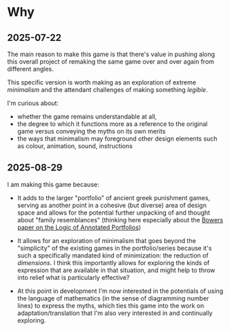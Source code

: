 # Why

## 2025-07-22

The main reason to make this game is that there's value in pushing along this overall project of remaking the same game over and over again from different angles.

This specific version is worth making as an exploration of extreme *minimalism* and the attendant challenges of making something *legible*.

I'm curious about: 

- whether the game remains understandable at all, 
- the degree to which it functions more as a reference to the original game versus conveying the myths on its own merits
- the ways that minimalism may foreground other design elements such as colour, animation, sound, instructions

## 2025-08-29

I am making this game because:

- It adds to the larger "portfolio" of ancient greek punishment games, serving as another point in a cohesive (but diverse) area of design space and allows for the potential further unpacking of and thought about "family resemblances" (thinking here especially about the [Bowers paper on the Logic of Annotated Portfolios](http://doi.org/10.1145/2317956.2317968))

- It allows for an exploration of minimalism that goes beyond the "simplicity" of the existing games in the portfolio/series because it's such a specifically mandated kind of minimization: the reduction of *dimensions*. I think this importantly allows for exploring the kinds of expression that are available in that situation, and might help to throw into relief what is particularly effective?

- At this point in development I'm now interested in the potentials of using the language of mathematics (in the sense of diagramming number lines) to express the myths, which ties this game into the work on adaptation/translation that I'm also very interested in and continually exploring.